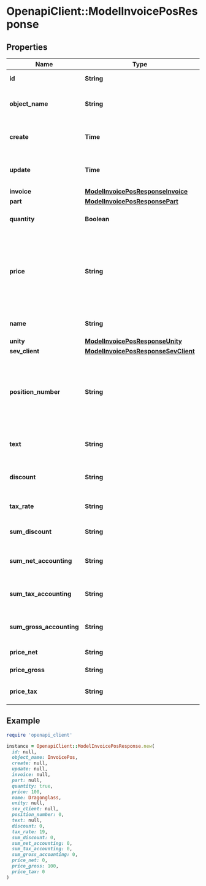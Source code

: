 # OpenapiClient::ModelInvoicePosResponse

## Properties

| Name | Type | Description | Notes |
| ---- | ---- | ----------- | ----- |
| **id** | **String** | The invoice position id | [optional][readonly] |
| **object_name** | **String** | The invoice position object name | [optional][readonly] |
| **create** | **Time** | Date of invoice position creation | [optional][readonly] |
| **update** | **Time** | Date of last invoice position update | [optional][readonly] |
| **invoice** | [**ModelInvoicePosResponseInvoice**](ModelInvoicePosResponseInvoice.md) |  | [optional] |
| **part** | [**ModelInvoicePosResponsePart**](ModelInvoicePosResponsePart.md) |  | [optional] |
| **quantity** | **Boolean** | Quantity of the article/part | [optional][readonly] |
| **price** | **String** | Price of the article/part. Is either gross or net, depending on the sevdesk account setting. | [optional][readonly] |
| **name** | **String** | Name of the article/part. | [optional][readonly] |
| **unity** | [**ModelInvoicePosResponseUnity**](ModelInvoicePosResponseUnity.md) |  | [optional] |
| **sev_client** | [**ModelInvoicePosResponseSevClient**](ModelInvoicePosResponseSevClient.md) |  | [optional] |
| **position_number** | **String** | Position number of your position. Can be used to order multiple positions. | [optional][readonly] |
| **text** | **String** | A text describing your position. | [optional][readonly] |
| **discount** | **String** | An optional discount of the position. | [optional][readonly] |
| **tax_rate** | **String** | Tax rate of the position. | [optional][readonly] |
| **sum_discount** | **String** | Discount sum of the position | [optional][readonly] |
| **sum_net_accounting** | **String** | Net accounting sum of the position | [optional][readonly] |
| **sum_tax_accounting** | **String** | Tax accounting sum of the position | [optional][readonly] |
| **sum_gross_accounting** | **String** | Gross accounting sum of the position | [optional][readonly] |
| **price_net** | **String** | Net price of the part | [optional][readonly] |
| **price_gross** | **String** | Gross price of the part | [optional][readonly] |
| **price_tax** | **String** | Tax on the price of the part | [optional][readonly] |

## Example

```ruby
require 'openapi_client'

instance = OpenapiClient::ModelInvoicePosResponse.new(
  id: null,
  object_name: InvoicePos,
  create: null,
  update: null,
  invoice: null,
  part: null,
  quantity: true,
  price: 100,
  name: Dragonglass,
  unity: null,
  sev_client: null,
  position_number: 0,
  text: null,
  discount: 0,
  tax_rate: 19,
  sum_discount: 0,
  sum_net_accounting: 0,
  sum_tax_accounting: 0,
  sum_gross_accounting: 0,
  price_net: 0,
  price_gross: 100,
  price_tax: 0
)
```

